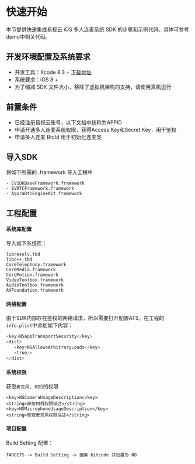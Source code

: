# 快速开始
本节提供快速集成易视云 iOS 多人连麦系统 SDK 的步骤和示例代码。具体可参考demo中相关代码。

## 开发环境配置及系统要求
* 开发工具：Xcode 8.3 + [下载地址](https://itunes.apple.com/us/app/xcode/id497799835?ls=1&mt=12)
* 系统要求：iOS 8 +
* 为了缩减 SDK 文件大小，移除了虚拟机架构的支持，请使用真机运行

## 前置条件
* 已经注册易视云账号，以下文档中统称为APPID
* 申请开通多人连麦系统权限，获得Access Key和Secret Key，用于鉴权
* 申请多人连麦 RtcId 用于初始化连麦类

## 导入SDK
将如下所需的 .framework 导入工程中

```
- EVSDKBaseFramework.framework
- EVRTCFramework.framework
- AgoraRtcEngineKit.framework
```

## 工程配置

#### 系统库配置

导入如下系统库：

```
libresolv.tbd
libc++.tbd
CoreTelephony.framework
CoreMedia.framework
CoreMotion.framework
VideoToolbox.framework
AudioToolbox.framework
AVFoundation.framework
```

#### 网络配置
由于SDK内部存在鉴权的网络请求，所以需要打开配置ATS，在工程的`info.plist`中添加如下内容：

```objective-c
<key>NSAppTransportSecurity</key>
<dict>
   <key>NSAllowsArbitraryLoads</key>
   <true/>
</dict>
```

#### 系统权限

获取`麦克风`、`相机`的权限

```
<key>NSCameraUsageDescription</key>
<string>获取相机权限描述</string>
<key>NSMicrophoneUsageDescription</key>
<string>获取麦克风权限描述</string>
```

#### 项目配置

Build Setting 配置：

```
TARGETS -> Build Setting -> 搜索 bitcode 并设置为 NO
```

